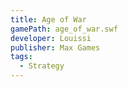 ```yaml
---
title: Age of War
gamePath: age_of_war.swf
developer: Louissi
publisher: Max Games
tags:
  - Strategy
---
```

